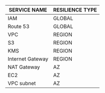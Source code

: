 SERVICE NAME        | RESILIENCE TYPE
--------------------|-------------------
IAM                 |  GLOBAL
Route 53            |  GLOBAL
VPC                 |  REGION
S3                  |  REGION
KMS                 |  REGION
Internet Gateway    |  REGION  
NAT Gateway         |  AZ   
EC2                 |  AZ
VPC subnet          |  AZ